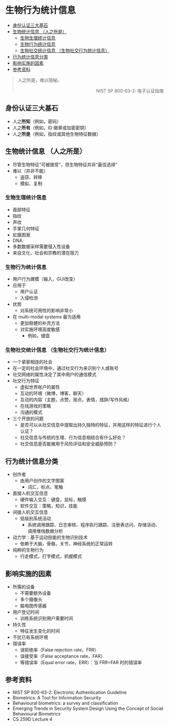 # 生物行为统计信息

<!-- TOC -->

- [身份认证三大基石](#%E8%BA%AB%E4%BB%BD%E8%AE%A4%E8%AF%81%E4%B8%89%E5%A4%A7%E5%9F%BA%E7%9F%B3)
- [生物统计信息 （人之所是）](#%E7%94%9F%E7%89%A9%E7%BB%9F%E8%AE%A1%E4%BF%A1%E6%81%AF-%EF%BC%88%E4%BA%BA%E4%B9%8B%E6%89%80%E6%98%AF%EF%BC%89)
    - [生物生理统计信息](#%E7%94%9F%E7%89%A9%E7%94%9F%E7%90%86%E7%BB%9F%E8%AE%A1%E4%BF%A1%E6%81%AF)
    - [生物行为统计信息](#%E7%94%9F%E7%89%A9%E8%A1%8C%E4%B8%BA%E7%BB%9F%E8%AE%A1%E4%BF%A1%E6%81%AF)
    - [生物社交统计信息 （生物社交行为统计信息）](#%E7%94%9F%E7%89%A9%E7%A4%BE%E4%BA%A4%E7%BB%9F%E8%AE%A1%E4%BF%A1%E6%81%AF-%EF%BC%88%E7%94%9F%E7%89%A9%E7%A4%BE%E4%BA%A4%E8%A1%8C%E4%B8%BA%E7%BB%9F%E8%AE%A1%E4%BF%A1%E6%81%AF%EF%BC%89)
- [行为统计信息分类](#%E8%A1%8C%E4%B8%BA%E7%BB%9F%E8%AE%A1%E4%BF%A1%E6%81%AF%E5%88%86%E7%B1%BB)
- [影响实施的因素](#%E5%BD%B1%E5%93%8D%E5%AE%9E%E6%96%BD%E7%9A%84%E5%9B%A0%E7%B4%A0)
- [参考资料](#%E5%8F%82%E8%80%83%E8%B5%84%E6%96%99)

<!-- /TOC -->

> 人之所是，难以隐秘。
> 
> <div align="right">NIST SP 800-63-2: 电子认证指南</div>

## 身份认证三大基石

* 人之**所知**（例如，密码）
* 人之**所有**（例如，ID 徽章或加密密钥）
* 人之**所是**（例如，指纹或其他生物特征数据）

## 生物统计信息 （人之所是）

* 尽管生物特征“可被接受”，但生物特征并非“最佳选择”
* 难以（并非不能）
    * 盗窃、转移
    * 模拟、复制

### 生物生理统计信息

* 面部特征
* 指纹
* 声纹
* 手掌几何特征
* 虹膜图案
* DNA
* 多数数据采样需要侵入性设备
* 来自文化、社会和宗教的潜在阻力

### 生物行为统计信息

* 用户行为建模（输入，GUI改变）
* 应用于
    * 用户认证
    * 入侵检测
* 优势
    * 对系统可用性的影响非常小
* 在 multi-modal systems 最为适用
    * 更加稳健的补充方法
    * 对实施环境高度敏感
        * 例如，键盘

### 生物社交统计信息 （生物社交行为统计信息）

* 一个紧密相连的社会
* 在一定的社会环境中，通过社交行为来识别个人或账号
* 社交网络的属性决定了其中用户的通信模式
* 社交行为特征
    * 虚拟世界账户的属性
    * 互动的环境（微博，博客，聊天）
    * 互动的内容（主题，点赞，观点，表情，措辞/写作风格）
    * 在线游戏的策略
    * 沟通的模式
* 三个开放的问题
    * 是否可以从社交信息中提取出持久独特的特征，并用这样的特征进行个人认证？
    * 社交信息与传统的生理、行为信息相结合有什么好处？
    * 社交信息是否能被用于风险评估和安全威胁预防？

## 行为统计信息分类

* 创作者
    * 由用户创作的文字图案
        * 词汇，标点，笔触
* 直接人机交互信息
    * 硬件输入交互：键盘，鼠标，触摸
    * 软件交互：策略，知识，技能
* 间接人机交互信息
    * 低级别系统活动
        * 系统调用跟踪、日志审核、程序执行跟踪、注册表访问、存储活动、调用堆栈数据分析
* 动力学：基于运动技能的生物识别技术
    * 依赖于大脑，骨骼，关节，神经系统的正常运转
* 纯粹的生物行为
    * 行走模式，打字模式，抓握模式

## 影响实施的因素

* 所需的设备
    * 不需要额外设备
    * 多个摄像头
    * 脑电图传感器
* 用户登记时间
    * 训练系统识别用户需要时间
* 持久性
    * 特征发生变化的时间
* 干扰已有系统环境
* 错误率
    * 误拒绝率（False rejection rate，FRR）
    * 误接受率（False acceptance rate，FAR）
    * 等错误率（Equal error rate，ERR）：当 FRR=FAR 时的错误率

## 参考资料

* NIST SP 800-63-2: Electronic Authentication Guideline
* Biometrics: A Tool for Information Security
* Behavioural biometrics: a survey and classification
* Emerging Trends in Security System Design Using the Concept of Social Behavioural Biometrics
* CS 259D Lecture 4

